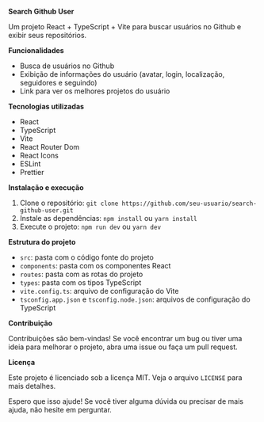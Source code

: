 **Search Github User**

Um projeto React + TypeScript + Vite para buscar usuários no Github e exibir seus repositórios.

**Funcionalidades**

* Busca de usuários no Github
* Exibição de informações do usuário (avatar, login, localização, seguidores e seguindo)
* Link para ver os melhores projetos do usuário

**Tecnologias utilizadas**

* React
* TypeScript
* Vite
* React Router Dom
* React Icons
* ESLint
* Prettier

**Instalação e execução**

1. Clone o repositório: `git clone https://github.com/seu-usuario/search-github-user.git`
2. Instale as dependências: `npm install` ou `yarn install`
3. Execute o projeto: `npm run dev` ou `yarn dev`

**Estrutura do projeto**

* `src`: pasta com o código fonte do projeto
* `components`: pasta com os componentes React
* `routes`: pasta com as rotas do projeto
* `types`: pasta com os tipos TypeScript
* `vite.config.ts`: arquivo de configuração do Vite
* `tsconfig.app.json` e `tsconfig.node.json`: arquivos de configuração do TypeScript

**Contribuição**

Contribuições são bem-vindas! Se você encontrar um bug ou tiver uma ideia para melhorar o projeto, abra uma issue ou faça um pull request.

**Licença**

Este projeto é licenciado sob a licença MIT. Veja o arquivo `LICENSE` para mais detalhes.

Espero que isso ajude! Se você tiver alguma dúvida ou precisar de mais ajuda, não hesite em perguntar.
